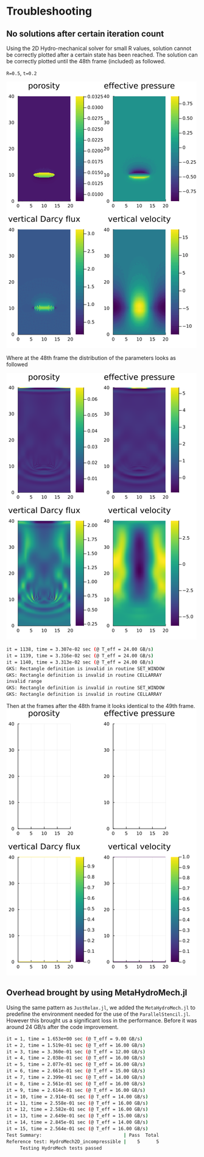 # Troubleshooting

## No solutions after certain iteration count

Using the 2D Hydro-mechanical solver for small R values, solution cannot be correctly plotted after a certain state has been reached. The solution can be correctly plotted until the 48th frame (included) as followed.


`R=0.5`, `t=0.2`

![2D wave](./assets/images/HydroMech2D_R0p5.gif)

Where at the 48th frame the distribution of the parameters looks as followed

![2D wave](./assets/images/000048.png)


```bash
it = 1138, time = 3.307e-02 sec (@ T_eff = 24.00 GB/s) 
it = 1139, time = 3.316e-02 sec (@ T_eff = 24.00 GB/s) 
it = 1140, time = 3.313e-02 sec (@ T_eff = 24.00 GB/s) 
GKS: Rectangle definition is invalid in routine SET_WINDOW
GKS: Rectangle definition is invalid in routine CELLARRAY
invalid range
GKS: Rectangle definition is invalid in routine SET_WINDOW
GKS: Rectangle definition is invalid in routine CELLARRAY
```

Then at the frames after the 48th frame it looks identical to the 49th frame.
![2D wave](./assets/images/000049.png)




## Overhead brought by using MetaHydroMech.jl

Using the same pattern as `JustRelax.jl`, we added the `MetaHydroMech.jl` to predefine the environment needed for the use of the `ParallelStencil.jl`. However this brought us a significant loss in the performance. Before it was around 24 GB/s after the code improvement.

```bash
it = 1, time = 1.653e+00 sec (@ T_eff = 9.00 GB/s) 
it = 2, time = 1.519e-01 sec (@ T_eff = 16.00 GB/s) 
it = 3, time = 3.360e-01 sec (@ T_eff = 12.00 GB/s) 
it = 4, time = 2.038e-01 sec (@ T_eff = 16.00 GB/s) 
it = 5, time = 2.077e-01 sec (@ T_eff = 16.00 GB/s) 
it = 6, time = 2.661e-01 sec (@ T_eff = 15.00 GB/s) 
it = 7, time = 2.399e-01 sec (@ T_eff = 14.00 GB/s) 
it = 8, time = 2.561e-01 sec (@ T_eff = 16.00 GB/s) 
it = 9, time = 2.614e-01 sec (@ T_eff = 16.00 GB/s) 
it = 10, time = 2.914e-01 sec (@ T_eff = 14.00 GB/s) 
it = 11, time = 2.558e-01 sec (@ T_eff = 16.00 GB/s) 
it = 12, time = 2.582e-01 sec (@ T_eff = 16.00 GB/s) 
it = 13, time = 2.649e-01 sec (@ T_eff = 15.00 GB/s) 
it = 14, time = 2.845e-01 sec (@ T_eff = 14.00 GB/s) 
it = 15, time = 2.564e-01 sec (@ T_eff = 16.00 GB/s) 
Test Summary:                              | Pass  Total
Reference test: HydroMech2D_incompressible |    5      5
     Testing HydroMech tests passed 

```